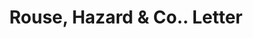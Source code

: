 ---
doi: 10.7916/D81N9C2R
date_other: '1892'
date_other_textual: '1892'
form: correspondence
genre:
- Letters (correspondence)
name:
- Rouse, Hazard & Co.
object_in_context_url: https://biggert.cul.columbia.edu/items/view/ave_biggert_00268
subject_hierarchical_geographic:
- Peoria, Illinois, United States
subject_name:
- Rouse, Hazard & Co.
title: Rouse, Hazard & Co.. Letter
sort_title: Rouse, Hazard & Co.. Letter
call_number: ave_biggert_00268
coordinates:
- 40.72083333333334,-89.60944444444443
pid: ave_biggert_00268
identifiers: ave_biggert_00268
permalink: /biggert/ave_biggert_00268/
layout: iiif-image-page
---